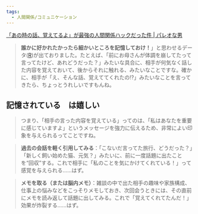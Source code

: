 ```yaml
---
tags:
  - 人間関係/コミュニケーション
---
```

[「あの時の話、覚えてるよ」が最強の人間関係ハックだった件 | パレオな男](https://yuchrszk.blogspot.com/2025/06/blog-post.html)

>**誰かに好かれたかったら細かいところを記憶しておけ！**」と思わせるデータ([R](https://bpspsychub.onlinelibrary.wiley.com/doi/10.1111/bjop.12783))が出ておりました。たとえば、「前にお母さんが体調を崩してたって言ってたけど、あれどうだった？」みたいな具合に、相手が何気なく話した内容を覚えておいて、後からそれに触れる、みたいなことですな。確かに、相手が「え、そんな話、覚えててくれたの⁉」みたいなことを言ってきたら、ちょっとうれしいですもんね。

## 記憶されている　は嬉しい

>つまり、「相手の言った内容を覚えている」ってのは、「私はあなたを重要に感じていますよ」というメッセージを強力に伝えるため、非常によい印象を与えられるってことですね。

>**過去の会話を軽く引用してみる**：「こないだ言ってた旅行、どうだった？」「新しく飼い始めた猫、元気？」みたいに、前に一度話題に出たことを“回収”する。これで相手に「私のことを気にかけてくれている！」って感覚を与えられる……はず。

>**メモを取る（または脳内メモ）**：雑談の中で出た相手の趣味や家族構成、仕事上の悩みなどをこっそりメモしておき、次回会うときには、その直前にメモを読み返して話題に出してみる。これで「覚えてくれてたんだ！」効果が炸裂する……はず。


